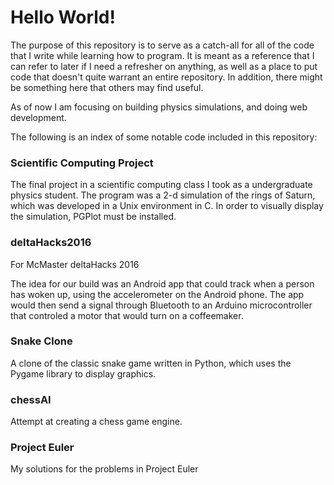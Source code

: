 # Hello World!

The purpose of this repository is to serve as a catch-all for all of the code that I write while learning how to program. It is meant as a reference that I can refer to later if I need a refresher on anything, as well as a place to put code that doesn't quite warrant an entire repository. In addition, there might be something here that others may find useful.

As of now I am focusing on building physics simulations, and doing web development.

The following is an index of some notable code included in this repository:

### Scientific Computing Project 

The final project in a scientific computing class I took as a undergraduate physics student. The program was a 2-d simulation of the rings of Saturn, which was developed in a Unix environment in C. In order to visually display the simulation, PGPlot must be installed.

### deltaHacks2016

For McMaster deltaHacks 2016

The idea for our build was an Android app that could track when a person has woken up, using the accelerometer on the Android phone. The app would then send a signal through Bluetooth to an Arduino microcontroller that controled a motor that would turn on a coffeemaker.

### Snake Clone

A clone of the classic snake game written in Python, which uses the Pygame library to display graphics.

### chessAI

Attempt at creating a chess game engine.

### Project Euler

My solutions for the problems in Project Euler
